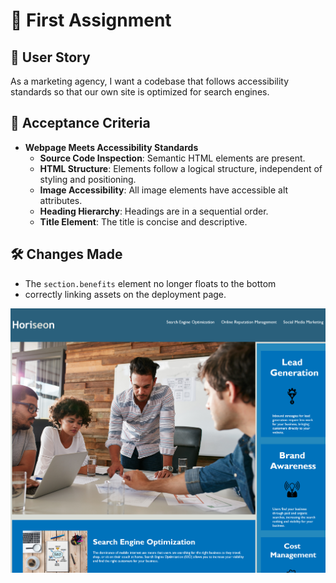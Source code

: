 # 🌟 First Assignment

## 🚀 User Story
As a marketing agency, I want a codebase that follows accessibility standards so that our own site is optimized for search engines.

## 🎯 Acceptance Criteria
- **Webpage Meets Accessibility Standards**
  - **Source Code Inspection**: Semantic HTML elements are present.
  - **HTML Structure**: Elements follow a logical structure, independent of styling and positioning.
  - **Image Accessibility**: All image elements have accessible alt attributes.
  - **Heading Hierarchy**: Headings are in a sequential order.
  - **Title Element**: The title is concise and descriptive.

## 🛠️ Changes Made
- The `section.benefits` element no longer floats to the bottom
- correctly linking assets on the deployment page.

![Marketing Image](./Assets/Screenshot%202023-11-23%20at%2015-15-34%20Horiseon.png)



